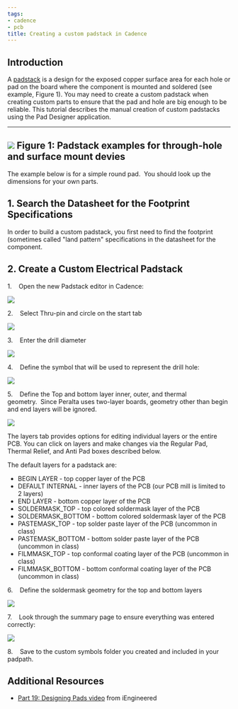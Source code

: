 ```yaml
---
tags:
- cadence
- pcb
title: Creating a custom padstack in Cadence
---
```


## Introduction

A [padstack](https://www.speedingedge.com/PDF-Files/anatomy%20of%20a%20plated%20hole.pdf) is a design for the exposed copper surface area for each hole or pad on the board where the component is mounted and soldered (see example, Figure 1). You may need to create a custom padstack when creating custom parts to ensure that the pad and hole are big enough to be reliable. This tutorial describes the manual creation of custom padstacks using the Pad Designer application.

  ------------------------------------------------------------------------------
   [![](/figures/figure_065.jpg)](/larger/image0083.jpg)
      Figure 1: Padstack examples for through-hole and surface mount devies
  ------------------------------------------------------------------------------

The example below is for a simple round pad.  You should look up the dimensions for your own parts.

## 1. Search the Datasheet for the Footprint Specifications

In order to build a custom padstack, you first need to find the footprint (sometimes called "land pattern" specifications in the datasheet for the component. 

## 2. Create a Custom Electrical Padstack

1.    Open the new Padstack editor in Cadence:

[![](/figures/PadstackEditorSearch.png)](/figures/PadstackEditorSearch.png)

2.    Select Thru-pin and circle on the start tab

[![](/figures/figure_306.png)](/larger/image0085.png)

3.    Enter the drill diameter

[![](/figures/figure_307.png)](/larger/image0086.png)

4.    Define the symbol that will be used to represent the drill hole:

[![](/figures/figure_308.png)](/larger/image0087.png)

5.    Define the Top and bottom layer inner, outer, and thermal geometry.  Since Peralta uses two-layer boards, geometry other than begin and end layers will be ignored.

[![](/figures/figure_309.png)](/larger/image0088.png)

The layers tab provides options for editing individual layers or the entire PCB. You can click on layers and make changes via the Regular Pad, Thermal Relief, and Anti Pad boxes described below.

The default layers for a padstack are:

-   BEGIN LAYER - top copper layer of the PCB
-   DEFAULT INTERNAL - inner layers of the PCB (our PCB mill is limited to 2 layers)
-   END LAYER - bottom copper layer of the PCB
-   SOLDERMASK_TOP - top colored soldermask layer of the PCB
-   SOLDERMASK_BOTTOM - bottom colored soldermask layer of the PCB
-   PASTEMASK_TOP - top solder paste layer of the PCB (uncommon in class)
-   PASTEMASK_BOTTOM - bottom solder paste layer of the PCB (uncommon in class)
-   FILMMASK_TOP - top conformal coating layer of the PCB (uncommon in class)
-   FILMMASK_BOTTOM - bottom conformal coating layer of the PCB (uncommon in class)

6.    Define the soldermask geometry for the top and bottom layers

[![](/figures/figure_310.png)](/larger/image0089.png)

7.    Look through the summary page to ensure everything was entered correctly:

[![](/figures/figure_311.png)](/larger/image0090.png)

8.    Save to the custom symbols folder you created and included in your padpath.

## Additional Resources

-   [Part 19: Designing Pads video](https://www.youtube.com/watch?v=SMYi7eS94J8) from iEngineered
